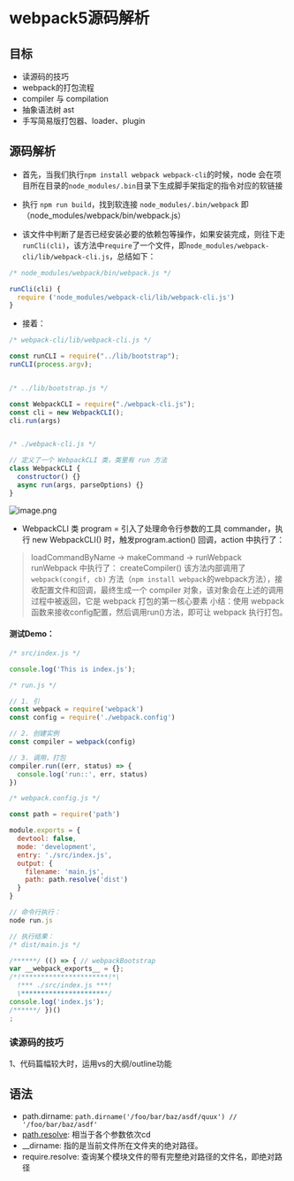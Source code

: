# webpack5源码解析

## 目标
- 读源码的技巧
- webpack的打包流程
- compiler 与 compilation
- 抽象语法树 ast
- 手写简易版打包器、loader、plugin

## 源码解析
- 首先，当我们执行`npm install webpack webpack-cli`的时候，node 会在项目所在目录的`node_modules/.bin`目录下生成脚手架指定的指令对应的软链接
- 执行 `npm run build`，找到软连接 `node_modules/.bin/webpack` 即（node_modules/webpack/bin/webpack.js）

- 该文件中判断了是否已经安装必要的依赖包等操作，如果安装完成，则往下走`runCli(cli)`，该方法中`require`了一个文件，即`node_modules/webpack-cli/lib/webpack-cli.js`，总结如下：
```js
/* node_modules/webpack/bin/webpack.js */

runCli(cli) {
  require ('node_modules/webpack-cli/lib/webpack-cli.js')
}
```

- 接着：
```js
/* webpack-cli/lib/webpack-cli.js */

const runCLI = require("../lib/bootstrap");
runCLI(process.argv);


/* ../lib/bootstrap.js */

const WebpackCLI = require("./webpack-cli.js");
const cli = new WebpackCLI();
cli.run(args)


/* ./webpack-cli.js */

// 定义了一个 WebpackCLI 类，类里有 run 方法
class WebpackCLI {
  constructor() {}
  async run(args, parseOptions) {}
}
```
![image.png](https://p9-juejin.byteimg.com/tos-cn-i-k3u1fbpfcp/ae2c82d746464df2b7822595db1cc06a~tplv-k3u1fbpfcp-watermark.image?)

- WebpackCLI 类
program = 引入了处理命令行参数的工具 commander，执行 new WebpackCLI() 时，触发program.action() 回调，action 中执行了：
> loadCommandByName -> makeCommand -> runWebpack
runWebpack 中执行了：
> createCompiler()
该方法内部调用了 `webpack(congif, cb)` 方法（`npm install webpack`的webpack方法），接收配置文件和回调，最终生成一个 compiler 对象，该对象会在上述的调用过程中被返回，它是 webpack 打包的第一核心要素
> 小结：使用 webpack 函数来接收config配置，然后调用run()方法，即可让 webpack 执行打包。

#### 测试Demo：
```js
/* src/index.js */

console.log('This is index.js');
```

```js
/* run.js */

// 1. 引
const webpack = require('webpack')
const config = require('./webpack.config')

// 2. 创建实例
const compiler = webpack(config)

// 3. 调用，打包
compiler.run((err, status) => {
  console.log('run::', err, status)
})
```
```js
/* webpack.config.js */

const path = require('path')

module.exports = {
  devtool: false,
  mode: 'development',
  entry: './src/index.js',
  output: {
    filename: 'main.js',
    path: path.resolve('dist')
  }
}
```
```js
// 命令行执行：
node run.js
```
```js
// 执行结果：
/* dist/main.js */

/******/ (() => { // webpackBootstrap
var __webpack_exports__ = {};
/*!**********************!*\
  !*** ./src/index.js ***!
  \**********************/
console.log('index.js');
/******/ })()
;
```

<!-- ```flow
st=>start: 执行 npm run build
op1=>operation: program（commander）
op2=>operation: action
op3=>operation: loadCommandByName -> makeCommand -> runWebpack
op=>operation: Your Operation
cond=>condition: Yes or No?
e=>end
st->op1->op2->op3->cond
cond(yes)->e
cond(no)->op
``` -->

### 读源码的技巧
1、代码篇幅较大时，运用vs的大纲/outline功能

## 语法
- path.dirname:
 `path.dirname('/foo/bar/baz/asdf/quux') // '/foo/bar/baz/asdf'`
- [path.resolve](https://wenku.baidu.com/view/505c0ce3b84cf7ec4afe04a1b0717fd5360cb2c6.html):
  相当于各个参数依次cd
- __dirname:
  指的是当前文件所在文件夹的绝对路径。
- require.resolve:
  查询某个模块文件的带有完整绝对路径的文件名，即绝对路径

<!-- <font color='red' size='6px'>nihao</font> -->
